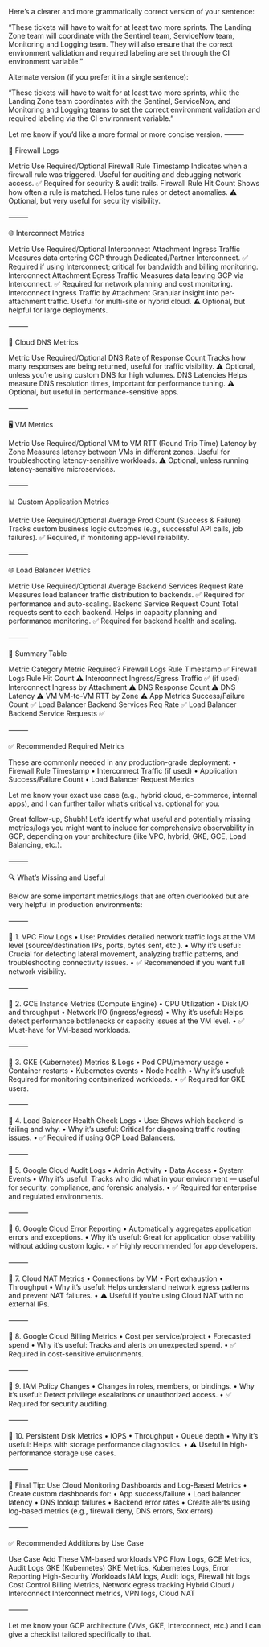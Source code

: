 
Here’s a clearer and more grammatically correct version of your sentence:

“These tickets will have to wait for at least two more sprints. The Landing Zone team will coordinate with the Sentinel team, ServiceNow team, Monitoring and Logging team. They will also ensure that the correct environment validation and required labeling are set through the CI environment variable.”

Alternate version (if you prefer it in a single sentence):

“These tickets will have to wait for at least two more sprints, while the Landing Zone team coordinates with the Sentinel, ServiceNow, and Monitoring and Logging teams to set the correct environment validation and required labeling via the CI environment variable.”

Let me know if you’d like a more formal or more concise version.
⸻

🔐 Firewall Logs

Metric	Use	Required/Optional
Firewall Rule Timestamp	Indicates when a firewall rule was triggered. Useful for auditing and debugging network access.	✅ Required for security & audit trails.
Firewall Rule Hit Count	Shows how often a rule is matched. Helps tune rules or detect anomalies.	⚠️ Optional, but very useful for security visibility.


⸻

🌐 Interconnect Metrics

Metric	Use	Required/Optional
Interconnect Attachment Ingress Traffic	Measures data entering GCP through Dedicated/Partner Interconnect.	✅ Required if using Interconnect; critical for bandwidth and billing monitoring.
Interconnect Attachment Egress Traffic	Measures data leaving GCP via Interconnect.	✅ Required for network planning and cost monitoring.
Interconnect Ingress Traffic by Attachment	Granular insight into per-attachment traffic. Useful for multi-site or hybrid cloud.	⚠️ Optional, but helpful for large deployments.


⸻

🧠 Cloud DNS Metrics

Metric	Use	Required/Optional
DNS Rate of Response Count	Tracks how many responses are being returned, useful for traffic visibility.	⚠️ Optional, unless you’re using custom DNS for high volumes.
DNS Latencies	Helps measure DNS resolution times, important for performance tuning.	⚠️ Optional, but useful in performance-sensitive apps.


⸻

🖥️ VM Metrics

Metric	Use	Required/Optional
VM to VM RTT (Round Trip Time) Latency by Zone	Measures latency between VMs in different zones. Useful for troubleshooting latency-sensitive workloads.	⚠️ Optional, unless running latency-sensitive microservices.


⸻

📊 Custom Application Metrics

Metric	Use	Required/Optional
Average Prod Count (Success & Failure)	Tracks custom business logic outcomes (e.g., successful API calls, job failures).	✅ Required, if monitoring app-level reliability.


⸻

🌐 Load Balancer Metrics

Metric	Use	Required/Optional
Average Backend Services Request Rate	Measures load balancer traffic distribution to backends.	✅ Required for performance and auto-scaling.
Backend Service Request Count	Total requests sent to each backend. Helps in capacity planning and performance monitoring.	✅ Required for backend health and scaling.


⸻

🧩 Summary Table

Metric Category	Metric	Required?
Firewall Logs	Rule Timestamp	✅
Firewall Logs	Rule Hit Count	⚠️
Interconnect	Ingress/Egress Traffic	✅ (if used)
Interconnect	Ingress by Attachment	⚠️
DNS	Response Count	⚠️
DNS	Latency	⚠️
VM	VM-to-VM RTT by Zone	⚠️
App Metrics	Success/Failure Count	✅
Load Balancer	Backend Services Req Rate	✅
Load Balancer	Backend Service Requests	✅


⸻

✅ Recommended Required Metrics

These are commonly needed in any production-grade deployment:
	•	Firewall Rule Timestamp
	•	Interconnect Traffic (if used)
	•	Application Success/Failure Count
	•	Load Balancer Request Metrics

Let me know your exact use case (e.g., hybrid cloud, e-commerce, internal apps), and I can further tailor what’s critical vs. optional for you.

Great follow-up, Shubh! Let’s identify what useful and potentially missing metrics/logs you might want to include for comprehensive observability in GCP, depending on your architecture (like VPC, hybrid, GKE, GCE, Load Balancing, etc.).

⸻

🔍 What’s Missing and Useful

Below are some important metrics/logs that are often overlooked but are very helpful in production environments:

⸻

🧩 1. VPC Flow Logs
	•	Use: Provides detailed network traffic logs at the VM level (source/destination IPs, ports, bytes sent, etc.).
	•	Why it’s useful: Crucial for detecting lateral movement, analyzing traffic patterns, and troubleshooting connectivity issues.
	•	✅ Recommended if you want full network visibility.

⸻

🧩 2. GCE Instance Metrics (Compute Engine)
	•	CPU Utilization
	•	Disk I/O and throughput
	•	Network I/O (ingress/egress)
	•	Why it’s useful: Helps detect performance bottlenecks or capacity issues at the VM level.
	•	✅ Must-have for VM-based workloads.

⸻

🧩 3. GKE (Kubernetes) Metrics & Logs
	•	Pod CPU/memory usage
	•	Container restarts
	•	Kubernetes events
	•	Node health
	•	Why it’s useful: Required for monitoring containerized workloads.
	•	✅ Required for GKE users.

⸻

🧩 4. Load Balancer Health Check Logs
	•	Use: Shows which backend is failing and why.
	•	Why it’s useful: Critical for diagnosing traffic routing issues.
	•	✅ Required if using GCP Load Balancers.

⸻

🧩 5. Google Cloud Audit Logs
	•	Admin Activity
	•	Data Access
	•	System Events
	•	Why it’s useful: Tracks who did what in your environment — useful for security, compliance, and forensic analysis.
	•	✅ Required for enterprise and regulated environments.

⸻

🧩 6. Google Cloud Error Reporting
	•	Automatically aggregates application errors and exceptions.
	•	Why it’s useful: Great for application observability without adding custom logic.
	•	✅ Highly recommended for app developers.

⸻

🧩 7. Cloud NAT Metrics
	•	Connections by VM
	•	Port exhaustion
	•	Throughput
	•	Why it’s useful: Helps understand network egress patterns and prevent NAT failures.
	•	⚠️ Useful if you’re using Cloud NAT with no external IPs.

⸻

🧩 8. Google Cloud Billing Metrics
	•	Cost per service/project
	•	Forecasted spend
	•	Why it’s useful: Tracks and alerts on unexpected spend.
	•	✅ Required in cost-sensitive environments.

⸻

🧩 9. IAM Policy Changes
	•	Changes in roles, members, or bindings.
	•	Why it’s useful: Detect privilege escalations or unauthorized access.
	•	✅ Required for security auditing.

⸻

🧩 10. Persistent Disk Metrics
	•	IOPS
	•	Throughput
	•	Queue depth
	•	Why it’s useful: Helps with storage performance diagnostics.
	•	⚠️ Useful in high-performance storage use cases.

⸻

🧠 Final Tip: Use Cloud Monitoring Dashboards and Log-Based Metrics
	•	Create custom dashboards for:
	•	App success/failure
	•	Load balancer latency
	•	DNS lookup failures
	•	Backend error rates
	•	Create alerts using log-based metrics (e.g., firewall deny, DNS errors, 5xx errors)

⸻

✅ Recommended Additions by Use Case

Use Case	Add These
VM-based workloads	VPC Flow Logs, GCE Metrics, Audit Logs
GKE (Kubernetes)	GKE Metrics, Kubernetes Logs, Error Reporting
High-Security Workloads	IAM logs, Audit logs, Firewall hit logs
Cost Control	Billing Metrics, Network egress tracking
Hybrid Cloud / Interconnect	Interconnect metrics, VPN logs, Cloud NAT


⸻

Let me know your GCP architecture (VMs, GKE, Interconnect, etc.) and I can give a checklist tailored specifically to that.
